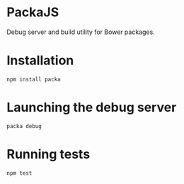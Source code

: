 # PackaJS

Debug server and build utility for Bower packages.

# Installation

    npm install packa

# Launching the debug server

    packa debug

# Running tests

    npm test

